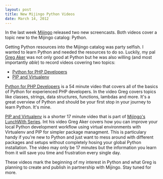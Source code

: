 ```yaml
---
layout: post
title: New Mijingo Python Videos
date: March 14, 2012
--- 
```


In the last week [Mijingo](http://mijingo.com) released two new screencasts. Both videos cover a topic new to the Mijingo catalog: Python.

Getting Python resources into the Mijingo catalog was party selfish. I wanted to learn Python and needed the resources to do so. Luckily, my pal [Greg Aker](http://gregaker.net) was not only good at Python but he was also willing (and most importantly _able_) to record videos covering two topics:

* [Python for PHP Developers](http://mijingo.com/products/screencasts/python-for-php-developers/)
* [PIP and Virtualenv](http://mijingo.com/products/screencasts/pip-and-virtualenv/)

[Python for PHP Developers](http://mijingo.com/products/screencasts/python-for-php-developers/) is a 54 minute video that covers all of the basics of Python for experienced PHP developers. In the video Greg covers topics like classes, strings, data structures, functions, lambdas and more. It's a great overview of Python and should be your first stop in your journey to learn Python. It's mine.

[PIP and Virtualenv](http://mijingo.com/products/screencasts/pip-and-virtualenv/) is a shorter 17 minute video that is part of [Mijingo's LunchWith Series](http://mijingo.com/blog/the-lunchwith-series). Int his video Greg Aker covers how you can improve your local Python development workflow using virtual environments with Virtualenv and PIP for simpler package managment. This is particulary handy if you're new to Python and just want to mess around with different packages and setups without completely hosing your global Python installation. The video may only be 17 minutes but the information you learn from it will save you time and frustration every single day.

These videos mark the beginning of my interest in Python and what Greg is planning to create and publish in partnership with Mijingo. Stay tuned for more.